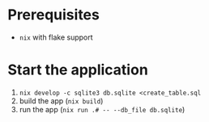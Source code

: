 # Prerequisites

- `nix` with flake support

# Start the application

1. `nix develop -c sqlite3 db.sqlite <create_table.sql`
3. build the app (`nix build`)
4. run the app (`nix run .# -- --db_file db.sqlite`)
